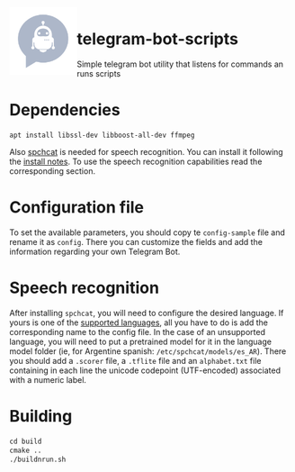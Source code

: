 <img align="left" src="https://github.com/hunsrus/telegram-bot-scripts/blob/main/telegram-bot.png" width="120px">

# telegram-bot-scripts
Simple telegram bot utility that listens for commands an runs scripts
# Dependencies
```
apt install libssl-dev libboost-all-dev ffmpeg
```
Also [spchcat](https://github.com/petewarden/spchcat) is needed for speech recognition. You can install it following the [install notes](https://github.com/petewarden/spchcat/blob/main/notebooks/install.ipynb). To use the speech recognition capabilities read the corresponding section.
# Configuration file
To set the available parameters, you should copy te ```config-sample``` file and rename it as ```config```. There you can customize the fields and add the information regarding your own Telegram Bot.
# Speech recognition
After installing ```spchcat```, you will need to configure the desired language. If yours is one of the [supported languages](https://github.com/petewarden/spchcat#language-support), all you have to do is add the corresponding name to the config file. In the case of an unsupported language, you will need to put a pretrained model for it in the language model folder (ie, for Argentine spanish:  ```/etc/spchcat/models/es_AR```). There you should add a ```.scorer``` file, a ```.tflite``` file and an ```alphabet.txt``` file containing in each line the unicode codepoint (UTF-encoded) associated with a numeric label.
# Building

```
cd build
cmake ..
./buildnrun.sh
```
